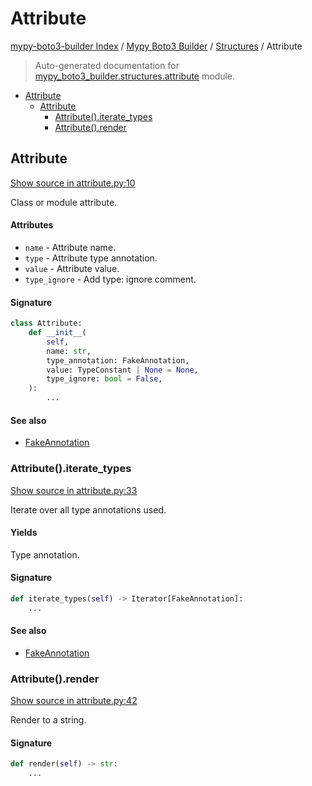 # Attribute

[mypy-boto3-builder Index](../../README.md#mypy-boto3-builder-index) /
[Mypy Boto3 Builder](../index.md#mypy-boto3-builder) /
[Structures](./index.md#structures) /
Attribute

> Auto-generated documentation for [mypy_boto3_builder.structures.attribute](https://github.com/youtype/mypy_boto3_builder/blob/main/mypy_boto3_builder/structures/attribute.py) module.

- [Attribute](#attribute)
  - [Attribute](#attribute-1)
    - [Attribute().iterate_types](#attribute()iterate_types)
    - [Attribute().render](#attribute()render)

## Attribute

[Show source in attribute.py:10](https://github.com/youtype/mypy_boto3_builder/blob/main/mypy_boto3_builder/structures/attribute.py#L10)

Class or module attribute.

#### Attributes

- `name` - Attribute name.
- `type` - Attribute type annotation.
- `value` - Attribute value.
- `type_ignore` - Add type: ignore comment.

#### Signature

```python
class Attribute:
    def __init__(
        self,
        name: str,
        type_annotation: FakeAnnotation,
        value: TypeConstant | None = None,
        type_ignore: bool = False,
    ):
        ...
```

#### See also

- [FakeAnnotation](../type_annotations/fake_annotation.md#fakeannotation)

### Attribute().iterate_types

[Show source in attribute.py:33](https://github.com/youtype/mypy_boto3_builder/blob/main/mypy_boto3_builder/structures/attribute.py#L33)

Iterate over all type annotations used.

#### Yields

Type annotation.

#### Signature

```python
def iterate_types(self) -> Iterator[FakeAnnotation]:
    ...
```

#### See also

- [FakeAnnotation](../type_annotations/fake_annotation.md#fakeannotation)

### Attribute().render

[Show source in attribute.py:42](https://github.com/youtype/mypy_boto3_builder/blob/main/mypy_boto3_builder/structures/attribute.py#L42)

Render to a string.

#### Signature

```python
def render(self) -> str:
    ...
```


